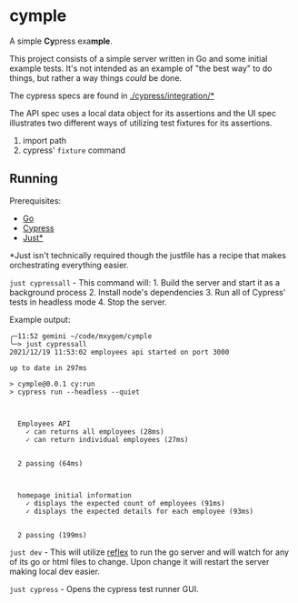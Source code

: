 # cymple

A simple **Cy**press exa**mple**.

This project consists of a simple server written in Go and some initial example tests. It's not
intended as an example of "the best way" to do things, but rather a way things _could_ be done.

The cypress specs are found in [./cypress/integration/*](/cypress/integration/)

The API spec uses a local data object for its assertions and the UI spec illustrates two different ways of utilizing test fixtures for its assertions.

1. import path
2. cypress' `fixture` command

## Running

Prerequisites:

* [Go](https://go.dev/dl/)
* [Cypress](https://docs.cypress.io/guides/getting-started/installing-cypress)
* [Just*](https://github.com/casey/just#installation)

*Just isn't technically required though the justfile has a recipe that makes orchestrating
everything easier.

`just cypressall` - This command will:
    1. Build the server and start it as a background process
    2. Install node's dependencies
    3. Run all of Cypress' tests in headless mode
    4. Stop the server.

Example output:

```text
╭─11:52 gemini ~/code/mxygem/cymple
╰─> just cypressall
2021/12/19 11:53:02 employees api started on port 3000

up to date in 297ms

> cymple@0.0.1 cy:run
> cypress run --headless --quiet



  Employees API
    ✓ can returns all employees (28ms)
    ✓ can return individual employees (27ms)


  2 passing (64ms)



  homepage initial information
    ✓ displays the expected count of employees (91ms)
    ✓ displays the expected details for each employee (93ms)


  2 passing (199ms)
```

`just dev` - This will utilize [reflex](https://github.com/cespare/reflex) to run the go server and
will watch for any of its go or html files to change. Upon change it will restart the server making
local dev easier.

`just cypress` - Opens the cypress test runner GUI.
